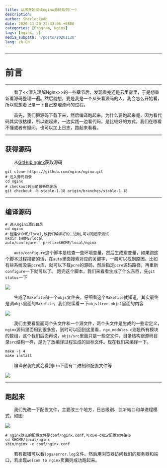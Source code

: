 ```yaml
---
title: 从零开始阅读nginx源码系列(一)
description:
author: Sherlockedb
date: 2020-11-20 22:43:06 +0800
categories: [Program, Nginx]
tags: [nginx, c]
media_subpath: '/posts/20201120'
lang: zh-CN
---
```

---

# 前言
---
&emsp;&emsp;看了<<深入理解Nginx>>的一些章节后，发现看完还是云里雾里，于是想重新看源码整理一遍。然后就想，要是我是一个从头看源码的人，我会怎么开始看，所以就想着记录一下自己整理源码的过程。

&emsp;&emsp;首先，我们把源码下载下来，然后编译跑起来。为什么要跑起来呢，因为看代码其实很枯燥，所以跑起来，一边实践一边看代码，是比较好的方式。我们在哪看不懂或者有疑问，也可以加上日志，跑起来看看。

---
## 获得源码
&emsp;&emsp;从[GitHub nginx](https://github.com/nginx/nginx)获取源码
```shell
git clone https://github.com/nginx/nginx.git
# 进入源码目录
cd nginx
# checkout到当前最新稳定版
git checkout -b stable-1.18 origin/branches/stable-1.18
```
---

## 编译源码
```shell
# 进入nginx源码目录
cd nginx
# 创建$HOME/local,放我们编译好的二进制,可以跑起来测试
mkdir $HOME/local
auto/configure --prefix=$HOME/local/nginx
```
&emsp;&emsp;`auto/configure`这个脚本是检查一些环境变量，然后生成宏变量，如果跑这个脚本过程报错的话，在`auto`里面搜索对应的关键字，一般可以找到原因。比如有些系统没装`pcre`库，就可以下载`pcre`的源码，然后指定`pcre`源码路径，再重新`configure`一下就可以了。
跑完这个脚本，我们来看看生成了什么东西，先`git status`一下

![](https://blogs.dns.army/imgbed/blog/cee9c6b9c1a30ff7b820f924e0aecc59.png)

&emsp;&emsp;生成了`Makefile`和一个`objs`文件夹，仔细看这个`Makefile`就知道，其实最终是调`objs`里面的`Makefile`，我们继续看一下`objs(tree objs)`里面的内容

![](https://blogs.dns.army/imgbed/blog/f5c1e4d418ed0e717fce1fc0e8e34122.png)

&emsp;&emsp;我们主要看里面两个头文件和一个源文件，两个头文件是生成的一些宏定义，`nginx`源码里面用到很多宏，到时可以回到这里看，`ngx_modules.c`则是所有模块的数组，这个我们后面再说，`objs/src`里面只是一些空文件，目录结构跟源码目录`src`结构一样，是为了放编译过程生成的目标文件。现在我们来编译一下。
```shell
make -j 4
make install
```
&emsp;&emsp;编译安装完就会看到`bin`下面有二进制和配置文件等

![](https://blogs.dns.army/imgbed/blog/5fb7e19c1d41c8056200002c.png)

---
## 跑起来
&emsp;&emsp;我们先改一下配置文件，主要改三个地方，日志级别、监听端口和单进程模式，如图:

![](https://blogs.dns.army/imgbed/blog/5fb7e57e1d41c80562000032.png)

```shell
# nginx默认的配置文件是conf/nginx.conf,可以用-c指定配置文件路径
cd $HOME/local/nginx
sbin/nginx -c conf/nginx.conf
```
&emsp;&emsp;若有报错可以看`logs/error.log`文件。然后用浏览器访问我们的服务器和端口，若出现`welcom to nginx`页面则成功跑起来。
